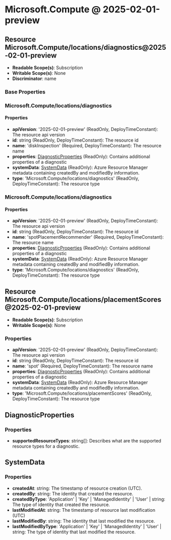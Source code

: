 # Microsoft.Compute @ 2025-02-01-preview

## Resource Microsoft.Compute/locations/diagnostics@2025-02-01-preview
* **Readable Scope(s)**: Subscription
* **Writable Scope(s)**: None
* **Discriminator**: name

### Base Properties

### Microsoft.Compute/locations/diagnostics
#### Properties
* **apiVersion**: '2025-02-01-preview' (ReadOnly, DeployTimeConstant): The resource api version
* **id**: string (ReadOnly, DeployTimeConstant): The resource id
* **name**: 'diskInspection' (Required, DeployTimeConstant): The resource name
* **properties**: [DiagnosticProperties](#diagnosticproperties) (ReadOnly): Contains additional properties of a diagnostic
* **systemData**: [SystemData](#systemdata) (ReadOnly): Azure Resource Manager metadata containing createdBy and modifiedBy information.
* **type**: 'Microsoft.Compute/locations/diagnostics' (ReadOnly, DeployTimeConstant): The resource type

### Microsoft.Compute/locations/diagnostics
#### Properties
* **apiVersion**: '2025-02-01-preview' (ReadOnly, DeployTimeConstant): The resource api version
* **id**: string (ReadOnly, DeployTimeConstant): The resource id
* **name**: 'spotPlacementRecommender' (Required, DeployTimeConstant): The resource name
* **properties**: [DiagnosticProperties](#diagnosticproperties) (ReadOnly): Contains additional properties of a diagnostic
* **systemData**: [SystemData](#systemdata) (ReadOnly): Azure Resource Manager metadata containing createdBy and modifiedBy information.
* **type**: 'Microsoft.Compute/locations/diagnostics' (ReadOnly, DeployTimeConstant): The resource type


## Resource Microsoft.Compute/locations/placementScores@2025-02-01-preview
* **Readable Scope(s)**: Subscription
* **Writable Scope(s)**: None
### Properties
* **apiVersion**: '2025-02-01-preview' (ReadOnly, DeployTimeConstant): The resource api version
* **id**: string (ReadOnly, DeployTimeConstant): The resource id
* **name**: 'spot' (Required, DeployTimeConstant): The resource name
* **properties**: [DiagnosticProperties](#diagnosticproperties) (ReadOnly): Contains additional properties of a diagnostic
* **systemData**: [SystemData](#systemdata) (ReadOnly): Azure Resource Manager metadata containing createdBy and modifiedBy information.
* **type**: 'Microsoft.Compute/locations/placementScores' (ReadOnly, DeployTimeConstant): The resource type

## DiagnosticProperties
### Properties
* **supportedResourceTypes**: string[]: Describes what are the supported resource types for a diagnostic.

## SystemData
### Properties
* **createdAt**: string: The timestamp of resource creation (UTC).
* **createdBy**: string: The identity that created the resource.
* **createdByType**: 'Application' | 'Key' | 'ManagedIdentity' | 'User' | string: The type of identity that created the resource.
* **lastModifiedAt**: string: The timestamp of resource last modification (UTC)
* **lastModifiedBy**: string: The identity that last modified the resource.
* **lastModifiedByType**: 'Application' | 'Key' | 'ManagedIdentity' | 'User' | string: The type of identity that last modified the resource.

